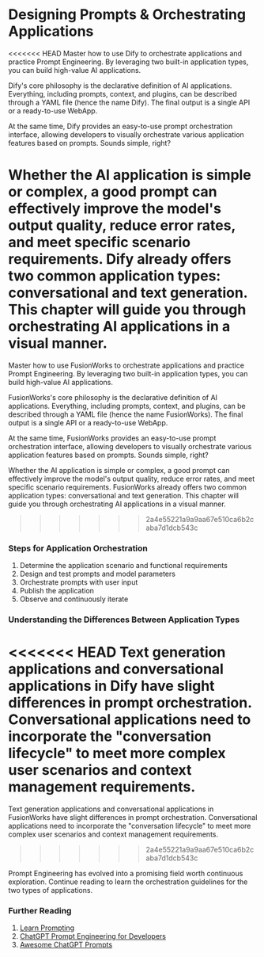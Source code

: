 # Designing Prompts & Orchestrating Applications

<<<<<<< HEAD
Master how to use Dify to orchestrate applications and practice Prompt Engineering. By leveraging two built-in application types, you can build high-value AI applications.

Dify's core philosophy is the declarative definition of AI applications. Everything, including prompts, context, and plugins, can be described through a YAML file (hence the name Dify). The final output is a single API or a ready-to-use WebApp.

At the same time, Dify provides an easy-to-use prompt orchestration interface, allowing developers to visually orchestrate various application features based on prompts. Sounds simple, right?

Whether the AI application is simple or complex, a good prompt can effectively improve the model's output quality, reduce error rates, and meet specific scenario requirements. Dify already offers two common application types: conversational and text generation. This chapter will guide you through orchestrating AI applications in a visual manner.
=======
Master how to use FusionWorks to orchestrate applications and practice Prompt Engineering. By leveraging two built-in application types, you can build high-value AI applications.

FusionWorks's core philosophy is the declarative definition of AI applications. Everything, including prompts, context, and plugins, can be described through a YAML file (hence the name FusionWorks). The final output is a single API or a ready-to-use WebApp.

At the same time, FusionWorks provides an easy-to-use prompt orchestration interface, allowing developers to visually orchestrate various application features based on prompts. Sounds simple, right?

Whether the AI application is simple or complex, a good prompt can effectively improve the model's output quality, reduce error rates, and meet specific scenario requirements. FusionWorks already offers two common application types: conversational and text generation. This chapter will guide you through orchestrating AI applications in a visual manner.
>>>>>>> 2a4e55221a9a9aa67e510ca6b2caba7d1dcb543c

### Steps for Application Orchestration

1. Determine the application scenario and functional requirements
2. Design and test prompts and model parameters
3. Orchestrate prompts with user input
4. Publish the application
5. Observe and continuously iterate

### Understanding the Differences Between Application Types

<<<<<<< HEAD
Text generation applications and conversational applications in Dify have slight differences in prompt orchestration. Conversational applications need to incorporate the "conversation lifecycle" to meet more complex user scenarios and context management requirements.
=======
Text generation applications and conversational applications in FusionWorks have slight differences in prompt orchestration. Conversational applications need to incorporate the "conversation lifecycle" to meet more complex user scenarios and context management requirements.
>>>>>>> 2a4e55221a9a9aa67e510ca6b2caba7d1dcb543c

Prompt Engineering has evolved into a promising field worth continuous exploration. Continue reading to learn the orchestration guidelines for the two types of applications.

### Further Reading

1. [Learn Prompting](https://learnprompting.org/zh-Hans/)
2. [ChatGPT Prompt Engineering for Developers](https://www.deeplearning.ai/short-courses/chatgpt-prompt-engineering-for-developers/)
3. [Awesome ChatGPT Prompts](https://github.com/f/awesome-chatgpt-prompts)